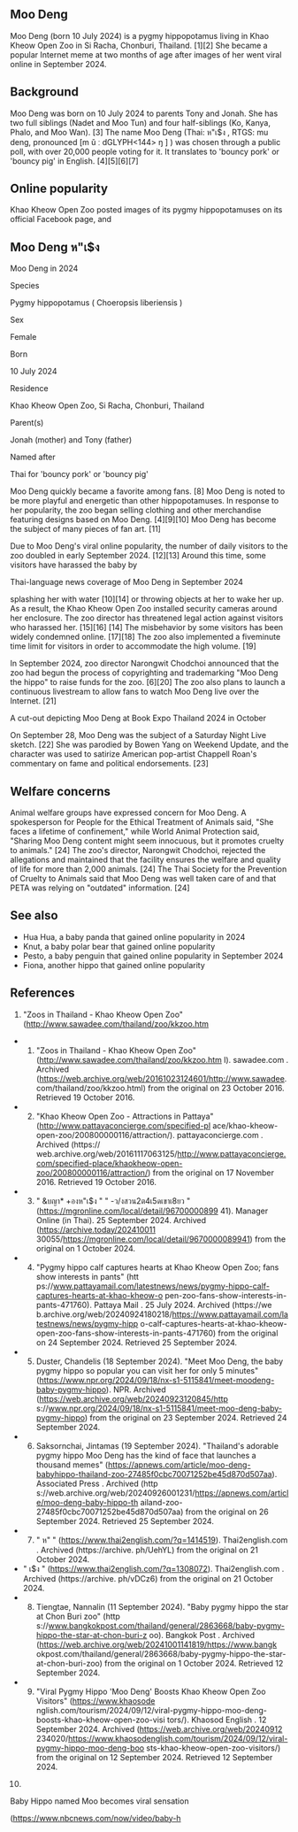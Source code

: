 <!-- image -->

## Moo Deng

Moo  Deng (born 10 July 2024) is a pygmy hippopotamus living in Khao Kheow Open Zoo in Si Racha, Chonburi, Thailand. [1][2] She became a popular  Internet  meme  at  two  months  of  age  after images of her went viral online in September 2024.

## Background

Moo Deng was born on 10 July 2024 to parents Tony and Jonah. She has two full siblings (Nadet and Moo Tun)  and  four  half-siblings  (Ko,  Kanya,  Phalo,  and Moo  Wan). [3]   The  name Moo  Deng (Thai: ห"เ$ง , RTGS: mu  deng,  pronounced  [m ǔ ː dGLYPH&lt;144&gt; ŋ ]  )  was  chosen through  a  public  poll, with  over  20,000  people voting for it. It translates to 'bouncy pork' or 'bouncy pig' in English. [4][5][6][7]

## Online popularity

Khao Kheow Open Zoo posted images of its pygmy hippopotamuses  on  its  official  Facebook  page,  and

## Moo Deng ห"เ$ง

Moo Deng in 2024

<!-- image -->

Species

Pygmy hippopotamus ( Choeropsis liberiensis )

Sex

Female

Born

10 July 2024

Residence

Khao Kheow Open Zoo, Si Racha, Chonburi, Thailand

Parent(s)

Jonah (mother) and Tony (father)

Named after

Thai for 'bouncy pork' or 'bouncy pig'

Moo Deng quickly became a favorite among fans. [8]  Moo Deng is noted to be more playful and energetic than other hippopotamuses. In response to her popularity, the zoo began selling clothing and other merchandise featuring designs based on  Moo  Deng. [4][9][10] Moo  Deng  has  become  the  subject  of many pieces of fan art. [11]

<!-- image -->

Due to Moo Deng's viral online popularity, the number of daily visitors  to  the  zoo  doubled  in  early  September  2024. [12][13] Around  this  time,  some  visitors  have  harassed  the  baby  by

Thai-language news coverage of Moo Deng in September 2024

splashing  her  with  water [10][14] or  throwing  objects  at  her  to wake her up. As a result, the Khao Kheow Open Zoo installed security  cameras  around  her  enclosure.  The  zoo  director  has threatened legal action against visitors who harassed her. [15][16] [14] The misbehavior by some visitors has been widely condemned  online. [17][18] The  zoo  also  implemented  a  fiveminute time limit for visitors in order to accommodate the high volume. [19]

<!-- image -->

In September 2024, zoo director Narongwit Chodchoi announced that the zoo had begun the process of copyrighting and trademarking "Moo Deng the hippo" to raise funds for the zoo. [6][20] The zoo also plans to launch a continuous livestream to allow fans to watch Moo Deng live over the Internet. [21]

A cut-out depicting Moo Deng at Book Expo Thailand 2024 in October

On  September  28,  Moo  Deng  was  the  subject  of  a Saturday  Night  Live sketch. [22] She  was parodied by Bowen Yang on Weekend Update, and  the  character  was  used  to  satirize  American pop-artist Chappell Roan's commentary on fame and political endorsements. [23]

## Welfare concerns

Animal welfare groups have expressed concern for Moo Deng. A spokesperson for People for the Ethical  Treatment  of  Animals  said,  "She  faces  a  lifetime  of  confinement,"  while  World  Animal Protection  said,  "Sharing  Moo  Deng  content  might  seem  innocuous,  but  it  promotes  cruelty  to animals." [24] The zoo's director, Narongwit Chodchoi, rejected the allegations and maintained that the facility ensures the welfare and quality of life for more than 2,000 animals. [24] The Thai Society for the Prevention of Cruelty to Animals said that Moo Deng was well taken care of and that PETA was relying on "outdated" information. [24]

## See also

- Hua Hua, a baby panda that gained online popularity in 2024
- Knut, a baby polar bear that gained online popularity
- Pesto, a baby penguin that gained online popularity in September 2024
- Fiona, another hippo that gained online popularity

## References

1.  "Zoos in Thailand - Khao Kheow Open Zoo" (http://www.sawadee.com/thailand/zoo/kkzoo.htm

- 1.  "Zoos in Thailand - Khao Kheow Open Zoo" (http://www.sawadee.com/thailand/zoo/kkzoo.htm l). sawadee.com . Archived (https://web.archive.org/web/20161023124601/http://www.sawadee. com/thailand/zoo/kkzoo.html) from the original on 23 October 2016. Retrieved 19 October 2016.
- 2.  "Khao Kheow Open Zoo - Attractions in Pattaya" (http://www.pattayaconcierge.com/specified-pl ace/khao-kheow-open-zoo/200800000116/attraction/). pattayaconcierge.com . Archived (https:// web.archive.org/web/20161117063125/http://www.pattayaconcierge.com/specified-place/khaokheow-open-zoo/200800000116/attraction/) from the original on 17 November 2016. Retrieved 19 October 2016.
- 3.  " &amp;บญา* +องห"เ$ง " " -ว/งสวน2ต4เ5ดเขาเ8ยว " (https://mgronline.com/local/detail/96700000899 41). Manager Online (in Thai). 25 September 2024. Archived (https://archive.today/202410011 30055/https://mgronline.com/local/detail/9670000089941) from the original on 1 October 2024.
- 4.  "Pygmy hippo calf captures hearts at Khao Kheow Open Zoo; fans show interests in pants" (htt ps://www.pattayamail.com/latestnews/news/pygmy-hippo-calf-captures-hearts-at-khao-kheow-o pen-zoo-fans-show-interests-in-pants-471760). Pattaya Mail . 25 July 2024. Archived (https://we b.archive.org/web/20240924180218/https://www.pattayamail.com/latestnews/news/pygmy-hipp o-calf-captures-hearts-at-khao-kheow-open-zoo-fans-show-interests-in-pants-471760) from the original on 24 September 2024. Retrieved 25 September 2024.
- 5.  Duster, Chandelis (18 September 2024). "Meet Moo Deng, the baby pygmy hippo so popular you can visit her for only 5 minutes" (https://www.npr.org/2024/09/18/nx-s1-5115841/meet-moodeng-baby-pygmy-hippo). NPR. Archived (https://web.archive.org/web/20240923120845/http s://www.npr.org/2024/09/18/nx-s1-5115841/meet-moo-deng-baby-pygmy-hippo) from the original on 23 September 2024. Retrieved 24 September 2024.
- 6.  Saksornchai, Jintamas (19 September 2024). "Thailand's adorable pygmy hippo Moo Deng has the kind of face that launches a thousand memes" (https://apnews.com/article/moo-deng-babyhippo-thailand-zoo-27485f0cbc70071252be45d870d507aa). Associated Press . Archived (http s://web.archive.org/web/20240926001231/https://apnews.com/article/moo-deng-baby-hippo-th ailand-zoo-27485f0cbc70071252be45d870d507aa) from the original on 26 September 2024. Retrieved 25 September 2024.
- 7.  " ห" " (https://www.thai2english.com/?q=1414519). Thai2english.com . Archived (https://archive. ph/UehYL) from the original on 21 October 2024.
- " เ$ง " (https://www.thai2english.com/?q=1308072). Thai2english.com . Archived (https://archive. ph/vDCz6) from the original on 21 October 2024.
- 8.  Tiengtae, Nannalin (11 September 2024). "Baby pygmy hippo the star at Chon Buri zoo" (http s://www.bangkokpost.com/thailand/general/2863668/baby-pygmy-hippo-the-star-at-chon-buri-z oo). Bangkok Post . Archived (https://web.archive.org/web/20241001141819/https://www.bangk okpost.com/thailand/general/2863668/baby-pygmy-hippo-the-star-at-chon-buri-zoo) from the original on 1 October 2024. Retrieved 12 September 2024.
- 9.  "Viral Pygmy Hippo 'Moo Deng' Boosts Khao Kheow Open Zoo Visitors" (https://www.khaosode nglish.com/tourism/2024/09/12/viral-pygmy-hippo-moo-deng-boosts-khao-kheow-open-zoo-visi tors/). Khaosod English . 12 September 2024. Archived (https://web.archive.org/web/20240912 234020/https://www.khaosodenglish.com/tourism/2024/09/12/viral-pygmy-hippo-moo-deng-boo sts-khao-kheow-open-zoo-visitors/) from the original on 12 September 2024. Retrieved 12 September 2024.

10.

Baby Hippo named Moo becomes viral sensation

(https://www.nbcnews.com/now/video/baby-h